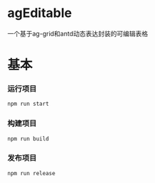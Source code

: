 # agEditable
一个基于ag-grid和antd动态表达封装的可编辑表格
# 基本
### 运行项目
```javascript
npm run start
```
### 构建项目
```javascript
npm run build
```
### 发布项目
```javascript
npm run release
```
